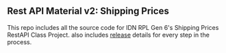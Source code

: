 ## Rest API Material v2: Shipping Prices

This repo includes all the source code for IDN RPL Gen 6's Shipping Prices RestAPI Class Project. also includes [release](https://github.com/syiffanoriza/IDNRPL6-RestAPI/releases/) details for every step in the process.